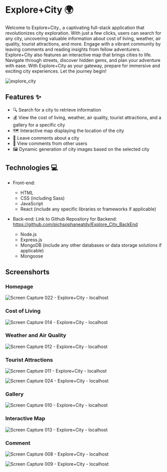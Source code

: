 # Explore+City 🌍

Welcome to Explore+City., a captivating full-stack application that revolutionizes city exploration. With just a few clicks, users can search for any city, uncovering valuable information about cost of living, weather, air quality, tourist attractions, and more. Engage with a vibrant community by leaving comments and reading insights from fellow adventurers. Explore+City also features an interactive map that brings cities to life. Navigate through streets, discover hidden gems, and plan your adventure with ease. With Explore+City as your gateway, prepare for immersive and exciting city experiences. Let the journey begin!

![explore_city](https://github.com/pichsophaneatdy/Explore_City_FrontEnd/assets/95105372/cd67adba-3058-49d1-8fe6-d51f51076f6c)

## Features ✨

- 🔍 Search for a city to retrieve information
- 💰 View the cost of living, weather, air quality, tourist attractions, and a gallery for a specific city
- 🗺️ Interactive map displaying the location of the city
- 💬 Leave comments about a city
- 👀 View comments from other users
- 🖼️ Dynamic generation of city images based on the selected city

## Technologies 💻

- Front-end:
  - HTML
  - CSS (including Sass)
  - JavaScript
  - React (include any specific libraries or frameworks if applicable)

- Back-end:
  Link to Github Repository for Backend: https://github.com/pichsophaneatdy/Explore_City_BackEnd
  - Node.js
  - Express.js
  - MongoDB (include any other databases or data storage solutions if applicable)
  - Mongoose
## Screenshorts

### Homepage

![Screen Capture 022 - Explore+City  - localhost](https://github.com/pichsophaneatdy/Explore_City_FrontEnd/assets/95105372/cb5ae768-81d0-4822-89a3-6a8817af9030)

### Cost of Living

![Screen Capture 014 - Explore+City  - localhost](https://github.com/pichsophaneatdy/Explore_City_FrontEnd/assets/95105372/4fc6f514-b8bc-43d0-812b-5d304b0bbc39)

### Weather and Air Quality

![Screen Capture 012 - Explore+City  - localhost](https://github.com/pichsophaneatdy/Explore_City_FrontEnd/assets/95105372/adff03b8-cb1a-451e-86dc-c3b37d49dee4)

### Tourist Attractions

![Screen Capture 011 - Explore+City  - localhost](https://github.com/pichsophaneatdy/Explore_City_FrontEnd/assets/95105372/48e4732b-ee0b-41be-8bc7-b594ac8907b5)

![Screen Capture 024 - Explore+City  - localhost](https://github.com/pichsophaneatdy/Explore_City_FrontEnd/assets/95105372/9aa96270-4e55-41a1-8114-b5d971b528eb)

### Gallery

![Screen Capture 010 - Explore+City  - localhost](https://github.com/pichsophaneatdy/Explore_City_FrontEnd/assets/95105372/1a2f9338-49f7-4239-995b-079e1f8942e4)

### Interactive Map

![Screen Capture 013 - Explore+City  - localhost](https://github.com/pichsophaneatdy/Explore_City_FrontEnd/assets/95105372/d6bf2715-43ba-4ad5-8341-c6f56efae33b)

### Comment

![Screen Capture 008 - Explore+City  - localhost](https://github.com/pichsophaneatdy/Explore_City_FrontEnd/assets/95105372/7ed6e4f8-7f3d-4448-84ed-29cdd41f7457)

![Screen Capture 009 - Explore+City  - localhost](https://github.com/pichsophaneatdy/Explore_City_FrontEnd/assets/95105372/12e5d54a-0f9b-4ca7-9d12-26c772348635)



